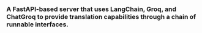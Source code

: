 ### A FastAPI-based server that uses LangChain, Groq, and ChatGroq to provide translation capabilities through a chain of runnable interfaces.
